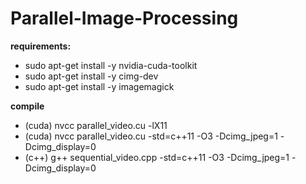 # Parallel-Image-Processing

**requirements:**
- sudo apt-get install -y nvidia-cuda-toolkit
- sudo apt-get install -y cimg-dev
- sudo apt-get install -y imagemagick

**compile**
- (cuda) nvcc parallel_video.cu -lX11
- (cuda) nvcc parallel_video.cu -std=c++11 -O3 -Dcimg_jpeg=1 -Dcimg_display=0 
- (c++) g++ sequential_video.cpp -std=c++11 -O3 -Dcimg_jpeg=1 -Dcimg_display=0